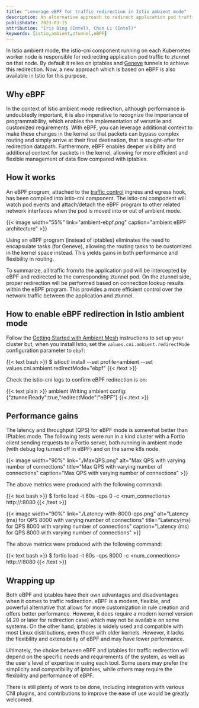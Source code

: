 ```yaml
---
title: "Leverage eBPF for traffic redirection in Istio ambient mode"
description: An alternative approach to redirect application pod traffic to ztunnel in Istio ambient mode.
publishdate: 2023-03-15
attribution: "Iris Ding (Intel), Chun Li (Intel)"
keywords: [istio,ambient,ztunnel,eBPF]
---
```


In Istio ambient mode, the istio-cni component running on each Kubernetes worker node is responsible for redirecting application pod traffic to ztunnel on that node. By default it relies on iptables and
[Geneve](https://www.rfc-editor.org/rfc/rfc8926.html) tunnels to achieve this redirection. Now, a new approach which is based on eBPF is also available in Istio for this purpose.

## Why eBPF

In the context of Istio ambient mode redirection, although performance is undoubtedly important, it is also imperative to recognize the importance of programmability, which enables the implementation of versatile and customized requirements. With eBPF, you can leverage additional context to make these changes in the kernel so that packets can bypass complex routing and simply arrive at their final destination, that is sought-after for redirection datapath. Furthermore,
eBPF enables deeper visibility and additional context for packets in the kernel, allowing for more efficient and flexible management of data flow compared with iptables.

## How it works

An eBPF program, attached to the [traffic control](https://man7.org/linux/man-pages/man8/tc-bpf.8.html) ingress and egress hook, has been compiled into istio-cni component. The istio-cni component will watch pod events and attach/detach the eBPF program to other related network interfaces when the pod is moved into or out of ambient mode.

{{< image width="55%"
    link="ambient-ebpf.png"
    caption="ambient eBPF architecture"
    >}}

Using an eBPF program (instead of iptables) eliminates the need to encapsulate tasks (for Geneve), allowing the routing tasks to be customized in the kernel space instead. This yields gains in both performance and flexibility in routing.

To summarize, all traffic from/to the application pod will be intercepted by eBPF and redirected to the corresponding ztunnel pod. On the ztunnel side, proper redirection will be performed based on connection lookup results within the eBPF program. This provides a more efficient control over the network traffic between the application and ztunnel.

## How to enable eBPF redirection in Istio ambient mode

Follow the [Getting Started with Ambient Mesh](/blog/2022/get-started-ambient/) instructions to set up your cluster but, when you install Istio, set the `values.cni.ambient.redirectMode` configuration parameter to `ebpf`:

{{< text bash >}}
$ istioctl install --set profile=ambient --set values.cni.ambient.redirectMode="ebpf"
{{< /text >}}

Check the istio-cni logs to confirm eBPF redirection is on:

{{< text plain >}}
ambient Writing ambient config: {"ztunnelReady":true,"redirectMode":"eBPF"}
{{< /text >}}

## Performance gains

The latency and throughput (QPS) for eBPF mode is somewhat better than IPtables mode. The following tests were run in a kind cluster with
a Fortio client sending requests to a Fortio server, both running in ambient mode (with debug log turned off in eBPF) and on the same k8s node.

{{< image width="90%" link="./MaxQPS.png" alt="Max QPS with varying number of connections" title="Max QPS with varying number of connections" caption="Max QPS with varying number of connections" >}}

The above metrics were produced with the following command:

{{< text bash >}}
$ fortio load -t 60s -qps 0 -c <num_connections> http://<fortio-svc-name>:8080
{{< /text >}}

{{< image width="90%" link="./Latency-with-8000-qps.png" alt="Latency (ms) for QPS 8000 with varying number of connections" title="Latency(ms) for QPS 8000 with varying number of connections" caption="Latency (ms) for QPS 8000 with varying number of connections" >}}


The above metrics were produced with the following command:

{{< text bash >}}
$ fortio load -t 60s -qps 8000 -c <num_connections> http://<fortio-svc-name>:8080
{{< /text >}}

## Wrapping up

Both eBPF and iptables have their own advantages and disadvantages when it comes to traffic redirection. eBPF is a modern, flexible, and powerful alternative that allows for more customization in rule creation and offers better performance. However, it does require a modern kernel version (4.20 or later for redirection case) which may not be available on some systems. On the other hand, iptables is widely used and compatible with most Linux distributions, even those with older kernels. However, it lacks the flexibility and extensibility of eBPF and may have lower performance.

Ultimately, the choice between eBPF and iptables for traffic redirection will depend on the specific needs and requirements of the system, as well as the user's level of expertise in using each tool. Some users may prefer the simplicity and compatibility of iptables, while others may require the flexibility and performance of eBPF.

There is still plenty of work to be done, including integration with various CNI plugins, and contributions to improve the ease of use would be greatly welcomed.
